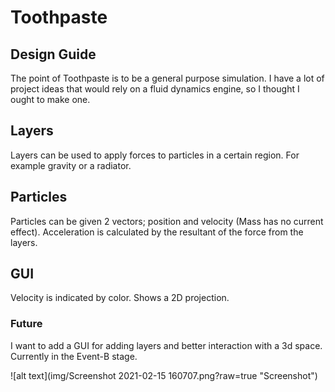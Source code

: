 # Toothpaste
## Design Guide
The point of Toothpaste is to be a general purpose simulation. I have a lot of project ideas that would rely on a fluid dynamics engine, so I thought I ought to make one.

## Layers
Layers can be used to apply forces to particles in a certain region. For example gravity or a radiator.

## Particles
Particles can be given 2 vectors; position and velocity (Mass has no current effect). Acceleration is calculated by the resultant of the force from the layers.

## GUI 
Velocity is indicated by color. Shows a 2D projection.
### Future
I want to add a GUI for adding layers and better interaction with a 3d space. Currently in the Event-B stage.

![alt text](img/Screenshot 2021-02-15 160707.png?raw=true "Screenshot")
